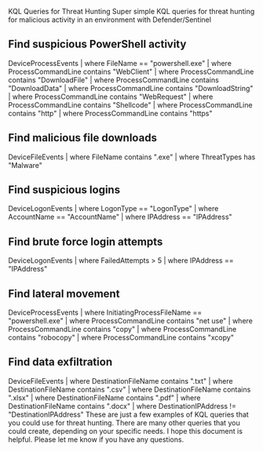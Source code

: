 KQL Queries for Threat Hunting
Super simple KQL queries for threat hunting for malicious activity in an environment with Defender/Sentinel

## Find suspicious PowerShell activity


DeviceProcessEvents | where FileName == "powershell.exe" | where ProcessCommandLine contains "WebClient" | where ProcessCommandLine contains "DownloadFile" | where ProcessCommandLine contains "DownloadData" | where ProcessCommandLine contains "DownloadString" | where ProcessCommandLine contains "WebRequest" | where ProcessCommandLine contains "Shellcode" | where ProcessCommandLine contains "http" | where ProcessCommandLine contains "https"


## Find malicious file downloads

DeviceFileEvents | where FileName contains ".exe" | where ThreatTypes has "Malware"


## Find suspicious logins

DeviceLogonEvents | where LogonType == "LogonType" | where AccountName == "AccountName" | where IPAddress == "IPAddress"


## Find brute force login attempts

DeviceLogonEvents | where FailedAttempts > 5 | where IPAddress == "IPAddress"


## Find lateral movement

DeviceProcessEvents | where InitiatingProcessFileName == "powershell.exe" | where ProcessCommandLine contains "net use" | where ProcessCommandLine contains "copy" | where ProcessCommandLine contains "robocopy" | where ProcessCommandLine contains "xcopy"


## Find data exfiltration

DeviceFileEvents | where DestinationFileName contains ".txt" | where DestinationFileName contains ".csv" | where DestinationFileName contains ".xlsx" | where DestinationFileName contains ".pdf" | where DestinationFileName contains ".docx" | where DestinationIPAddress != "DestinationIPAddress"
These are just a few examples of KQL queries that you could use for threat hunting. There are many other queries that you could create, depending on your specific needs.
I hope this document is helpful. Please let me know if you have any questions.

